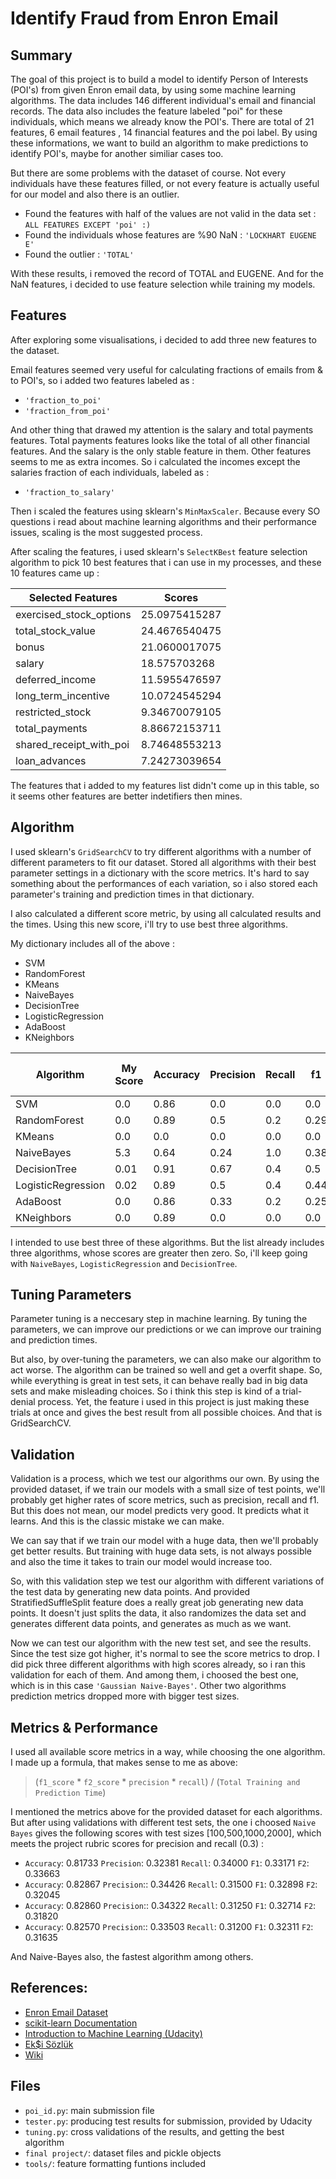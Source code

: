# Identify Fraud from Enron Email

## Summary

The goal of this project is to build a model to identify Person of Interests (POI's) from given 
Enron email data, by using some machine learning algorithms. 
The data includes 146 different individual's email and financial records. 
The data also includes the feature labeled "poi" for these individuals, which means we already 
know the POI's. There are total of 21 features, 6 email features , 14 financial features and 
the poi label.
By using these informations, we want to build an algorithm to make predictions to identify POI's,
maybe for another similiar cases too.

But there are some problems with the dataset of course. Not every individuals have these features 
filled, or not every feature is actually useful for our model and also there is an outlier. 

- Found the features with half of the values are not valid in the data set : 
`ALL FEATURES EXCEPT 'poi' :)`
- Found the individuals whose features are %90 NaN : 
`'LOCKHART EUGENE E'`
- Found the outlier : 
`'TOTAL'`

With these results, i removed the record of TOTAL and EUGENE. 
And for the NaN features, i decided to use feature selection while training my models.

## Features

After exploring some visualisations, i decided to add three new features to the dataset.

Email features seemed very useful for calculating fractions of emails from & to POI's, so i added two
features labeled as :
- `'fraction_to_poi'`
- `'fraction_from_poi'`

And other thing that drawed my attention is the salary and total payments features.
Total payments features looks like the total of all other financial features. And the salary is the 
only stable feature in them. Other features seems to me as extra incomes. So i calculated the incomes 
except the salaries fraction of each individuals, labeled as :
- `'fraction_to_salary'`

Then i scaled the features using sklearn's `MinMaxScaler`. Because every SO questions i read about 
machine learning algorithms and their performance issues, scaling is the most suggested process.

After scaling the features, i used sklearn's `SelectKBest` feature selection algorithm to pick 
10 best features that i can use in my processes, and these 10 features came up :

| Selected Features | Scores |
| ---------------------- | ----- |
|  exercised_stock_options  |  25.0975415287  |
|  total_stock_value  |  24.4676540475  |
|  bonus  |  21.0600017075  |
|  salary  |  18.575703268  |
|  deferred_income  |  11.5955476597  |
|  long_term_incentive  |  10.0724545294  |
|  restricted_stock  |  9.34670079105  |
|  total_payments  |  8.86672153711  |
|  shared_receipt_with_poi  |  8.74648553213  |
|  loan_advances  |  7.24273039654  |

The features that i added to my features list didn't come up in this table, so it seems other 
features are better indetifiers then mines.


## Algorithm

I used sklearn's `GridSearchCV` to try different algorithms with a number of different
parameters to fit our dataset. Stored all algorithms with their best parameter settings in a
dictionary with the score metrics. 
It's hard to say something about the performances of each variation, so i also stored 
each parameter's training and prediction times in that dictionary.

I also calculated a different score metric, by using all calculated results and the times.
Using this new score, i'll try to use best three algorithms.

My dictionary includes all of the above :
 - SVM
 - RandomForest
 - KMeans
 - NaiveBayes
 - DecisionTree
 - LogisticRegression
 - AdaBoost
 - KNeighbors

| Algorithm | My Score | Accuracy | Precision | Recall | f1 | f2 | Training Time (s) | Prediction Time(s) |
| --------- | ----- | ----- | ----- | ----- | ----- | ----- |----| ---- |
|  SVM  |  0.0  |  0.86  |  0.0  |  0.0  |  0.0  |  0.0  |  0.91  |  0.0  |
|  RandomForest  |  0.0  |  0.89  |  0.5  |  0.2  |  0.29  |  0.23  |  20.86  |  0.0  |
|  KMeans  |  0.0  |  0.0  |  0.0  |  0.0  |  0.0  |  0.0  |  44.49  |  0.0  |
|  NaiveBayes  |  5.3  |  0.64  |  0.24  |  1.0  |  0.38  |  0.61  |  0.01  |  0.0  |
|  DecisionTree  |  0.01  |  0.91  |  0.67  |  0.4  |  0.5  |  0.43  |  8.14  |  0.0  |
|  LogisticRegression  |  0.02  |  0.89  |  0.5  |  0.4  |  0.44  |  0.42  |  3.81  |  0.0  |
|  AdaBoost  |  0.0  |  0.86  |  0.33  |  0.2  |  0.25  |  0.22  |  13.38  |  0.0  |
|  KNeighbors  |  0.0  |  0.89  |  0.0  |  0.0  |  0.0  |  0.0  |  1.84  |  0.0  |


I intended to use best three of these algorithms. But the list already includes three algorithms,
whose scores are greater then zero. So, i'll keep going with 
`NaiveBayes`, `LogisticRegression` and `DecisionTree`.

## Tuning Parameters

Parameter tuning is a neccesary step in machine learning. By tuning the parameters, we can 
improve our predictions or we can improve our training and prediction times.

But also, by over-tuning the parameters, we can also make our algorithm to act worse. 
The algorithm can be trained so well and get a overfit shape. So, while everything is great 
in test sets, it can behave really bad in big data sets and make misleading choices. 
So i think this step is kind of a trial-denial process. Yet, the feature i used in this project is
just making these trials at once and gives the best result from all possible choices. And that is 
GridSearchCV.

## Validation

Validation is a process, which we test our algorithms our own. 
By using the provided dataset, if we train our models with a small size of test points, we'll probably
get higher rates of score metrics, such as precision, recall and f1. But this does not mean, 
our model predicts very good. It predicts what it learns. And this is the classic mistake we can make. 

We can say that if we train our model with a huge data, then we'll probably get better results. 
But training with huge data sets, is not always possible and also the time it takes to train 
our model would increase too.

So, with this validation step we test our algorithm with different variations of the test data by 
generating new data points. And provided StratifiedSuffleSplit feature does a really great job generating
new data points. It doesn't just splits the data, it also randomizes the data set and generates different
data points, and generates as much as we want.

Now we can test our algorithm with the new test set, and see the results. Since the test size got higher,
it's normal to see the score metrics to drop. I did pick three different algorithms with high scores already,
so i ran this validation for each of them. And among them, i choosed the best one, which is in this case
`'Gaussian Naive-Bayes'`. Other two algorithms prediction metrics dropped more with bigger test sizes.

## Metrics & Performance

I used all available score metrics in a way, while choosing the one algorithm.
I made up a formula, that makes sense to me as above:

> (`f1_score` * `f2_score` * `precision` * `recall`) / (`Total Training and Prediction Time`)

I mentioned the metrics above for the provided dataset for each algorithms. But after using validations 
with different test sets, the one i choosed `Naive Bayes` gives the following scores with test 
sizes [100,500,1000,2000], which meets the project rubric scores for precision and recall (0.3) :

- `Accuracy`: 0.81733	`Precision`: 0.32381	`Recall`: 0.34000	`F1`: 0.33171	`F2`: 0.33663
- `Accuracy`: 0.82867	`Precision`:: 0.34426	`Recall`: 0.31500	`F1`: 0.32898	`F2`: 0.32045
- `Accuracy`: 0.82860	`Precision`:: 0.34322	`Recall`: 0.31250	`F1`: 0.32714	`F2`: 0.31820
- `Accuracy`: 0.82570	`Precision`:: 0.33503	`Recall`: 0.31200	`F1`: 0.32311	`F2`: 0.31635

And Naive-Bayes also, the fastest algorithm among others.


## References:
- [Enron Email Dataset](https://www.cs.cmu.edu/~./enron/)
- [scikit-learn Documentation](http://scikit-learn.org/stable/documentation.html)
- [Introduction to Machine Learning (Udacity)](https://www.udacity.com/course/viewer#!/c-ud120-nd)
- [Ek$i Sözlük](https://eksisozluk.com/enron--219120)
- [Wiki](https://tr.wikipedia.org/wiki/Enron)

## Files
- `poi_id.py`: main submission file
- `tester.py`: producing test results for submission, provided by Udacity
- `tuning.py`: cross validations of the results, and getting the best algorithm
- `final project/`: dataset files and pickle objects
- `tools/`: feature formatting funtions included